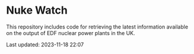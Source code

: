 # Nuke Watch

This repository includes code for retrieving the latest information available on the output of EDF nuclear power plants in the UK.

Last updated: 2023-11-18 22:07